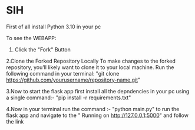 # SIH




First of all install Python 3.10 in your pc

To see the WEBAPP:
1. Click the "Fork" Button


2.Clone the Forked Repository Locally
    To make changes to the forked repository, you’ll likely want to clone it to your local machine. Run the following command in your terminal:
        "git clone https://github.com/yourusername/repository-name.git"


3.Now to start the flask app first install all the depndencies in your pc using a single command:-
    "pip install -r requirements.txt"


4.Now in your terminal run the command :-
    "python main.py"
   to run the flask app and navigate to the " Running on http://127.0.0.1:5000"
   and follow the link
   
